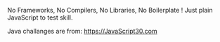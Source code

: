 No Frameworks, No Compilers, No Libraries, No Boilerplate !
Just plain JavaScript to test skill.

Java challanges are from: https://JavaScript30.com

